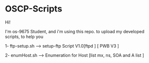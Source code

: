 # OSCP-Scripts

Hi! 

I'm os-9675 Student, and i'm using this repo. to upload my developed scripts, to help you 

1- ftp-setup.sh --> setup-ftp Script V1.0[ftpd ] [ PWB V3 ]

2- enumHost.sh	--> Enumeration for Host [list mx, ns, SOA and A list ]
